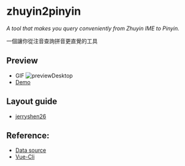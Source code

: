 # zhuyin2pinyin

_A tool that makes you query conveniently from Zhuyin IME to Pinyin._

一個讓你從注音查詢拼音更直覺的工具

## Preview

- GIF ![previewDesktop](https://raw.githubusercontent.com/rosethorn999/zhuyin2pinyin/master/previewDesktop.gif)
- [Demo](https://rosethorn999.github.io/projects/zhuyin2pinyin)

## Layout guide

- [jerryshen26](https://github.com/jerryshen26)

## Reference:

- [Data source](https://www.ifreesite.com/phonetic/phonetic.htm)
- [Vue-Cli](https://github.com/vuejs/vue-cli)
